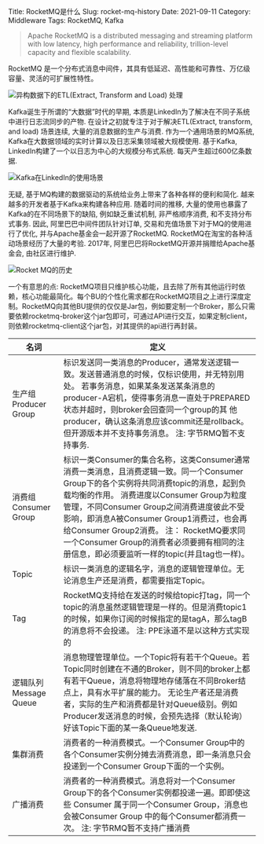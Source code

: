 Title: RocketMQ是什么
Slug: rocket-mq-history
Date: 2021-09-11
Category: Middleware
Tags: RocketMQ, Kafka


> Apache RocketMQ is a distributed messaging and streaming platform with low latency, high performance and reliability, trillion-level capacity and flexible scalability.

RocketMQ 是一个分布式消息中间件，其具有低延迟、高性能和可靠性、万亿级容量、灵活的可扩展性特性。

![异构数据下的ETL(Extract, Transform and Load) 处理]({static}/images/2/etl_process.png)

Kafka诞生于所谓的“大数据”时代的早期, 本质是LinkedIn为了解决在不同子系统中进行日志流同步的产物. 在设计之初就专注于对于解决ETL(Extract, transform, and load) 场景连续, 大量的消息数据的生产与消费. 作为一个通用场景的MQ系统, Kafka在大数据领域的实时计算以及日志采集领域被大规模使用. 基于Kafka, LinkedIn构建了一个以日志为中心的大规模分布式系统. 每天产生超过600亿条数据. 

![Kafka在LinkedIn的使用场景]({static}/images/2/linkedin_kafka_usage.png)

无疑, 基于MQ构建的数据驱动的系统给业务上带来了各种各样的便利和简化. 越来越多的开发者基于Kafka来构建各种应用. 随着时间的推移, 大量的使用也暴露了Kafka的在不同场景下的缺陷, 例如缺乏重试机制, 非严格顺序消费, 和不支持分布式事务. 因此, 阿里巴巴中间件团队针对订单, 交易和充值场景下对于MQ的使用进行了优化, 并与Apache基金会一起开源了RocketMQ. RocketMQ在淘宝的各种活动场景经历了大量的考验. 2017年, 阿里巴巴将RocketMQ开源并捐赠给Apache基金会, 由社区进行维护.

![Rocket MQ的历史]({static}/images/2/kafka_history.png)


一个有意思的点: RocketMQ项目只维护核心功能，且去除了所有其他运行时依赖，核心功能最简化。每个BU的个性化需求都在RocketMQ项目之上进行深度定制。RocketMQ向其他BU提供的仅仅是Jar包，例如要定制一个Broker，那么只需要依赖rocketmq-broker这个jar包即可，可通过API进行交互，如果定制client，则依赖rocketmq-client这个jar包，对其提供的api进行再封装。


| 名词                   | 定义                                                                                                                                                                                                                                                                                                                                                                                                                |
| ---------------------- | ------------------------------------------------------------------------------------------------------------------------------------------------------------------------------------------------------------------------------------------------------------------------------------------------------------------------------------------------------------------------------------------------------------------- |
| 生产组 Producer Group  | 标识发送同一类消息的Producer，通常发送逻辑一致。发送普通消息的时候，仅标识使用，并无特别用处。 若事务消息，如果某条发送某条消息的producer-A宕机，使得事务消息一直处于PREPARED状态并超时，则broker会回查同一个group的其 他producer，确认这条消息应该commit还是rollback。但开源版本并不支持事务消息。 注: 字节RMQ暂不支持事务.                                                                                        |
| 消费组 Consumer Group  | 标识一类Consumer的集合名称，这类Consumer通常消费一类消息，且消费逻辑一致。同一个Consumer Group下的各个实例将共同消费topic的消息，起到负载均衡的作用。 消费进度以Consumer Group为粒度管理，不同Consumer Group之间消费进度彼此不受影响，即消息A被Consumer Group1消费过，也会再给Consumer Group2消费。 注： RocketMQ要求同一个Consumer Group的消费者必须要拥有相同的注册信息，即必须要监听一样的topic(并且tag也一样)。 |
| Topic                  | 标识一类消息的逻辑名字，消息的逻辑管理单位。无论消息生产还是消费，都需要指定Topic。                                                                                                                                                                                                                                                                                                                                 |
| Tag                    | RocketMQ支持给在发送的时候给topic打tag，同一个topic的消息虽然逻辑管理是一样的。但是消费topic1的时候，如果你订阅的时候指定的是tagA，那么tagB的消息将不会投递。 注: PPE泳道不是以这种方式实现的                                                                                                                                                                                                                       |
| 逻辑队列 Message Queue | 消息物理管理单位。一个Topic将有若干个Queue。若Topic同时创建在不通的Broker，则不同的broker上都有若干Queue，消息将物理地存储落在不同Broker结点上，具有水平扩展的能力。 无论生产者还是消费者，实际的生产和消费都是针对Queue级别。例如Producer发送消息的时候，会预先选择（默认轮询）好该Topic下面的某一条Queue地发送.                                                                                                   |
| 集群消费               | 消费者的一种消费模式。一个Consumer Group中的各个Consumer实例分摊去消费消息，即一条消息只会投递到一个Consumer Group下面的一个实例。                                                                                                                                                                                                                                                                                  |
| 广播消费               | 消费者的一种消费模式。消息将对一个Consumer Group下的各个Consumer实例都投递一遍。即即使这些 Consumer 属于同一个Consumer Group，消息也会被Consumer Group 中的每个Consumer都消费一次。 注: 字节RMQ暂不支持广播消费                                                                                                                                                                                                     |